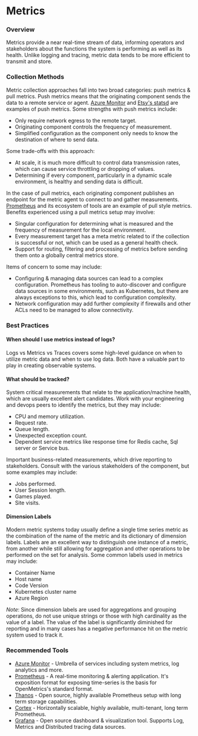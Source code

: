 # Metrics

### Overview <a href="#overview" id="overview"></a>

Metrics provide a near real-time stream of data, informing operators and stakeholders about the functions the system is performing as well as its health. Unlike logging and tracing, metric data tends to be more efficient to transmit and store.

### Collection Methods <a href="#collection-methods" id="collection-methods"></a>

Metric collection approaches fall into two broad categories: push metrics & pull metrics. Push metrics means that the originating component sends the data to a remote service or agent. [Azure Monitor](https://azure.microsoft.com/en-us/services/monitor) and [Etsy's statsd](https://github.com/statsd/statsd) are examples of push metrics. Some strengths with push metrics include:

* Only require network egress to the remote target.
* Originating component controls the frequency of measurement.
* Simplified configuration as the component only needs to know the destination of where to send data.

Some trade-offs with this approach:

* At scale, it is much more difficult to control data transmission rates, which can cause service throttling or dropping of values.
* Determining if every component, particularly in a dynamic scale environment, is healthy and sending data is difficult.

In the case of pull metrics, each originating component publishes an endpoint for the metric agent to connect to and gather measurements. [Prometheus](https://prometheus.io/) and its ecosystem of tools are an example of pull style metrics. Benefits experienced using a pull metrics setup may involve:

* Singular configuration for determining what is measured and the frequency of measurement for the local environment.
* Every measurement target has a meta metric related to if the collection is successful or not, which can be used as a general health check.
* Support for routing, filtering and processing of metrics before sending them onto a globally central metrics store.

Items of concern to some may include:

* Configuring & managing data sources can lead to a complex configuration. Prometheus has tooling to auto-discover and configure data sources in some environments, such as Kubernetes, but there are always exceptions to this, which lead to configuration complexity.
* Network configuration may add further complexity if firewalls and other ACLs need to be managed to allow connectivity.

### Best Practices <a href="#best-practices" id="best-practices"></a>

#### When should I use metrics instead of logs? <a href="#when-should-i-use-metrics-instead-of-logs" id="when-should-i-use-metrics-instead-of-logs"></a>

Logs vs Metrics vs Traces covers some high-level guidance on when to utilize metric data and when to use log data. Both have a valuable part to play in creating observable systems.

#### What should be tracked? <a href="#what-should-be-tracked" id="what-should-be-tracked"></a>

System critical measurements that relate to the application/machine health, which are usually excellent alert candidates. Work with your engineering and devops peers to identify the metrics, but they may include:

* CPU and memory utilization.
* Request rate.
* Queue length.
* Unexpected exception count.
* Dependent service metrics like response time for Redis cache, Sql server or Service bus.

Important business-related measurements, which drive reporting to stakeholders. Consult with the various stakeholders of the component, but some examples may include:

* Jobs performed.
* User Session length.
* Games played.
* Site visits.

#### Dimension Labels <a href="#dimension-labels" id="dimension-labels"></a>

Modern metric systems today usually define a single time series metric as the combination of the name of the metric and its dictionary of dimension labels. Labels are an excellent way to distinguish one instance of a metric, from another while still allowing for aggregation and other operations to be performed on the set for analysis. Some common labels used in metrics may include:

* Container Name
* Host name
* Code Version
* Kubernetes cluster name
* Azure Region

_Note_: Since dimension labels are used for aggregations and grouping operations, do not use unique strings or those with high cardinality as the value of a label. The value of the label is significantly diminished for reporting and in many cases has a negative performance hit on the metric system used to track it.

### Recommended Tools <a href="#recommended-tools" id="recommended-tools"></a>

* [Azure Monitor](https://learn.microsoft.com/en-us/azure/azure-monitor/overview) - Umbrella of services including system metrics, log analytics and more.
* [Prometheus](https://learn.microsoft.com/en-us/azure/azure-monitor/overview) - A real-time monitoring & alerting application. It's exposition format for exposing time-series is the basis for OpenMetrics's standard format.
* [Thanos](https://thanos.io/) - Open source, highly available Prometheus setup with long term storage capabilities.
* [Cortex](https://cortexmetrics.io/) - Horizontally scalable, highly available, multi-tenant, long term Prometheus.
* [Grafana](https://grafana.com/) - Open source dashboard & visualization tool. Supports Log, Metrics and Distributed tracing data sources.
